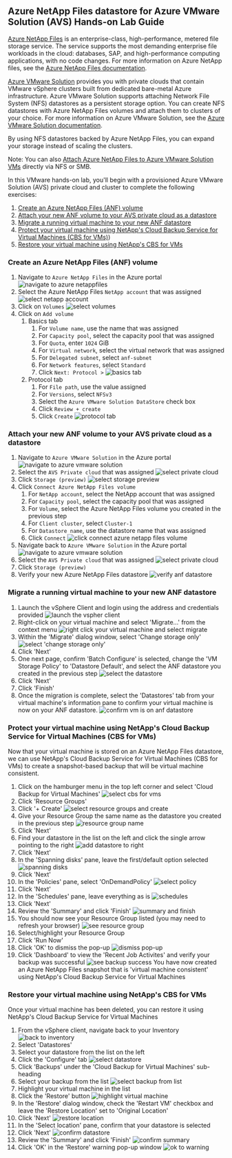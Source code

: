 ## Azure NetApp Files datastore for Azure VMware Solution (AVS) Hands-on Lab Guide

[Azure NetApp Files](https://azure.microsoft.com/services/netapp/) is an enterprise-class, high-performance, metered file storage service. The service supports the most demanding enterprise file workloads in the cloud: databases, SAP, and high-performance computing applications, with no code changes. For more information on Azure NetApp files, see the [Azure NetApp Files documentation](https://docs.microsoft.com/azure/azure-netapp-files/).

[Azure VMware Solution](https://azure.microsoft.com/services/azure-vmware/) provides you with private clouds that contain VMware vSphere clusters built from dedicated bare-metal Azure infrastructure. Azure VMware Solution supports attaching Network File System (NFS) datastores as a persistent storage option. You can create NFS datastores with Azure NetApp Files volumes and attach them to clusters of your choice. For more information on Azure VMware Solution, see the [Azure VMware Solution documentation](https://docs.microsoft.com/azure/azure-vmware/).

By using NFS datastores backed by Azure NetApp Files, you can expand your storage instead of scaling the clusters. 

Note: You can also [Attach Azure NetApp Files to Azure VMware Solution VMs](https://docs.microsoft.com/azure/azure-vmware/netapp-files-with-azure-vmware-solution) directly via NFS or SMB.

In this VMware hands-on lab, you'll begin with a provisioned Azure VMware Solution (AVS) private cloud and cluster to complete the following exercises:
1. [Create an Azure NetApp Files (ANF) volume](#create-an-azure-netapp-files-anf-volume)
2. [Attach your new ANF volume to your AVS private cloud as a datastore](#attach-your-new-anf-volume-to-your-avs-private-cloud-as-a-datastore)
3. [Migrate a running virtual machine to your new ANF datastore](#migrate-a-running-virtual-machine-to-your-new-anf-datastore)
4. [Protect your virtual machine using NetApp's Cloud Backup Service for Virtual Machines (CBS for VMs)](#protect-your-virtual-machine-using-netapps-cloud-backup-service-for-virtual-machines-cbs-for-vms))
5. [Restore your virtual machine using NetApp's CBS for VMs](#restore-your-virtual-machine-using-netapps-cbs-for-vms)

### Create an Azure NetApp Files (ANF) volume
1. Navigate to `Azure NetApp Files` in the Azure portal
![navigate to azure netappfiles](./img/create-anf-volume-step1.png)
1. Select the Azure NetApp Files `NetApp account` that was assigned
![select netapp account](./img/create-anf-volume-step2.png)
1. Click on `Volumes`
![select volumes](./img/create-anf-volume-step3.png)
1. Click on `Add volume`
    1. Basics tab
        1. For `Volume name`, use the name that was assigned
        1. For `Capacity pool`, select the capacity pool that was assigned
        1. For `Quota`, enter `1024` GiB
        1. For `Virtual network`, select the virtual network that was assigned
        1. For `Delegated subnet`, select `anf-subnet`
        1. For `Network features`, select `Standard`
        1. Click `Next: Protocol >`
![basics tab](./img/create-anf-volume-step4.png)
    1. Protocol tab
        1. For `File path`, use the value assigned
        1. For `Versions`, select `NFSv3`
        1. Select the `Azure VMware Solution DataStore` check box
        1. Click `Review + create`
        1. Click `Create`
![protocol tab](./img/create-anf-volume-step5.png)
### Attach your new ANF volume to your AVS private cloud as a datastore
1. Navigate to `Azure VMware Solution` in the Azure portal
![navigate to azure vmware solution](./img/attach-ds-step1.png)
1. Select the `AVS Private cloud` that was assigned
![select private cloud](./img/attach-ds-step2.png)
1. Click `Storage (preview)`
![select storage preview](./img/attach-ds-step4.png)
1. Click `Connect Azure NetApp Files volume`
    1. For `NetApp account`, select the NetApp account that was assigned
    1. For `Capacity pool`, select the capacity pool that was assigned
    1. For `Volume`, select the Azure NetApp Files volume you created in the previous step
    1. For `Client cluster`, select `Cluster-1`
    1. For `Datastore name`, use the datastore name that was assigned
    1. Click `Connect`
![click connect azure netapp files volume](./img/attach-ds-step5.png)
1. Navigate back to `Azure VMware Solution` in the Azure portal
![navigate to azure vmware solution](./img/attach-ds-step1.png)
1. Select the `AVS Private cloud` that was assigned
![select private cloud](./img/attach-ds-step2.png)
1. Click `Storage (preview)`
1. Verify your new Azure NetApp Files datastore
![verify anf datastore](./img/attach-ds-step7.png)
### Migrate a running virtual machine to your new ANF datastore
1. Launch the vSphere Client and login using the address and credentials provided
![launch the vspher client](./img.orig/migrate_vm_step1.png)
1. Right-click on your virtual machine and select 'Migrate...' from the context menu
![right click your virtual machine and select migrate](./img.orig/migrate_vm_step5.png)
1. Within the 'Migrate' dialog window, select 'Change storage only'
![select 'change storage only'](./img.orig/migrate_vm_step6.png)
1. Click 'Next'
1. One next page, confirm 'Batch Configure' is selected, change the 'VM Storage Policy' to 'Datastore Default', and select the ANF datastore you created in the previous step
![select the datastore](./img.orig/migrate_vm_step7.png)
1. Click 'Next'
1. Click 'Finish'
1. Once the migration is complete, select the 'Datastores' tab from your virtual machine's information pane to confirm your virtual machine is now on your ANF datastore.
![confirm vm is on anf datastore](./img.orig/migrate_vm_step9.png)
### Protect your virtual machine using NetApp's Cloud Backup Service for Virtual Machines (CBS for VMs)
Now that your virtual machine is stored on an Azure NetApp Files datastore, we can use NetApp's Cloud Backup Service for Virtual Machines (CBS for VMs) to create a snapshot-based backup that will be virtual machine consistent.
1. Click on the hamburger menu in the top left corner and select 'Cloud Backup for Virtual Machines'
![select cbs for vms](./img.orig/backup_step1.png)
1. Click 'Resource Groups'
1. Click '+ Create'
![select resource groups and create](./img.orig/backup_step2.png)
1. Give your Resource Group the same name as the datastore you created in the previous step
![resource group name](./img.orig/backup_step2b.png)
1. Click 'Next'
1. Find your datastore in the list on the left and click the single arrow pointing to the right
![add datastore to right](./img.orig/backup_step3.png)
1. Click 'Next'
1. In the 'Spanning disks' pane, leave the first/default option selected
![spanning disks](./img.orig/backup_step4.png)
1. Click 'Next'
1. In the 'Policies' pane, select 'OnDemandPolicy'
![select policy](./img.orig/backup_step5.png)
1. Click 'Next'
1. In the 'Schedules' pane, leave everything as is
![schedules](./img.orig/backup_step6.png)
1. Click 'Next'
1. Review the 'Summary' and click 'Finish'
![summary and finish](./img.orig/backup_step7.png)
1. You should now see your Resource Group listed (you may need to refresh your browser)
![see resource group](./img.orig/backup_step8.png)
1. Select/highlight your Resource Group
1. Click 'Run Now'
1. Click 'OK' to dismiss the pop-up
![dismiss pop-up](./img.orig/backup_step9.png)
1. Click 'Dashboard' to view the 'Recent Job Activites' and verify your backup was successful
![see backup success](./img.orig/backup_step10.png)
You have now created an Azure NetApp Files snapshot that is 'virtual machine consistent' using NetApp's Cloud Backup Service for Virtual Machines
### Restore your virtual machine using NetApp's CBS for VMs
Once your virtual machine has been deleted, you can restore it using NetApp's Cloud Backup Service for Virtual Machines
1. From the vSphere client, navigate back to your Inventory
![back to inventory](./img.orig/restore_step1.png)
1. Select 'Datastores'
1. Select your datastore from the list on the left
1. Click the 'Configure' tab
![select datastore](./img.orig/restore_step3.png)
1. Click 'Backups' under the 'Cloud Backup for Virtual Machines' sub-heading
1. Select your backup from the list
![select backup from list](./img.orig/restore_step4.png)
1. Highlight your virtual machine in the list
1. Click the 'Restore' button
![highlight virtual machine](./img.orig/restore_step5.png)
1. In the 'Restore' dialog window, check the 'Restart VM' checkbox and leave the 'Restore Location' set to 'Original Location'
1. Click 'Next'
![restore location](./img.orig/restore_step6.png)
1. In the 'Select location' pane, confirm that your datastore is selected
1. Click 'Next'
![confirm datastore](./img.orig/restore_step7.png)
1. Review the 'Summary' and click 'Finish'
![confirm summary](./img.orig/restore_step8.png)
1. Click 'OK' in the 'Restore' warning pop-up window
![ok to warning](./img.orig/restore_step9.png)
